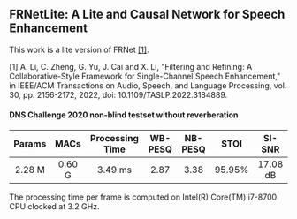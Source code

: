 ## FRNetLite: A Lite and Causal Network for Speech Enhancement

This work is a lite version of FRNet [[1]](https://ieeexplore.ieee.org/abstract/document/9802706).

[1] A. Li, C. Zheng, G. Yu, J. Cai and X. Li, "Filtering and Refining: A Collaborative-Style Framework for Single-Channel Speech Enhancement," in IEEE/ACM Transactions on Audio, Speech, and Language Processing, vol. 30, pp. 2156-2172, 2022, doi: 10.1109/TASLP.2022.3184889.

#### DNS Challenge 2020 non-blind testset without reverberation

| Params |  MACs  | Processing Time | WB-PESQ | NB-PESQ |  STOI  |  SI-SNR  |
| :----: | :----: | :-------------: | :-----: | :-----: | :----: | :------: |
| 2.28 M | 0.60 G |     3.49 ms     |  2.87   |  3.38   | 95.95% | 17.08 dB |

The processing time per frame is computed on Intel(R) Core(TM) i7-8700 CPU clocked at 3.2 GHz.
